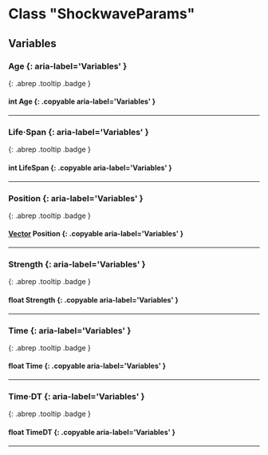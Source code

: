 # Class "ShockwaveParams"
## Variables
### Age {: aria-label='Variables' }
[ ](#){: .abrep .tooltip .badge }
#### int Age  {: .copyable aria-label='Variables' }

___ 
### Life·Span {: aria-label='Variables' }
[ ](#){: .abrep .tooltip .badge }
#### int LifeSpan  {: .copyable aria-label='Variables' }

___ 
### Position {: aria-label='Variables' }
[ ](#){: .abrep .tooltip .badge }
#### [Vector](Vector.md) Position  {: .copyable aria-label='Variables' }

___ 
### Strength {: aria-label='Variables' }
[ ](#){: .abrep .tooltip .badge }
#### float Strength  {: .copyable aria-label='Variables' }

___ 
### Time {: aria-label='Variables' }
[ ](#){: .abrep .tooltip .badge }
#### float Time  {: .copyable aria-label='Variables' }

___ 
### Time·DT {: aria-label='Variables' }
[ ](#){: .abrep .tooltip .badge }
#### float TimeDT  {: .copyable aria-label='Variables' }

___ 
